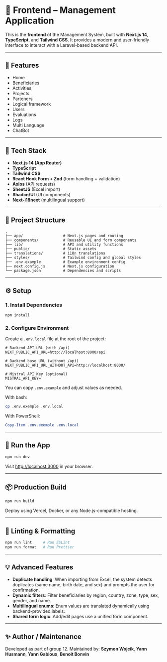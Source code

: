 # 🎯 Frontend – Management Application

This is the **frontend** of the Management System, built with **Next.js 14**, **TypeScript**, and **Tailwind CSS**. It provides a modern and user-friendly interface to interact with a Laravel-based backend API.

---

## 🚀 Features

- Home
- Beneficiaries
- Activities
- Projects
- Parteners
- Logical framework
- Users
- Evaluations
- Logs
- Multi Language
- ChatBot

---

## 🧰 Tech Stack

- **Next.js 14 (App Router)**
- **TypeScript**
- **Tailwind CSS**
- **React Hook Form + Zod** (form handling + validation)
- **Axios** (API requests)
- **SheetJS** (Excel import)
- **Shadcn/UI** (UI components)
- **Next-i18next** (multilingual support)

---

## 📁 Project Structure

```
.
├── app/                  # Next.js pages and routing
├── components/           # Reusable UI and form components
├── lib/                  # API and utility functions
├── public/               # Static assets
├── translations/         # i18n translations
├── styles/               # Tailwind config and global styles
├── .env.example          # Example environment config
├── next.config.js        # Next.js configuration
└── package.json          # Dependencies and scripts
```

---

## ⚙️ Setup

### 1. Install Dependencies

```bash
npm install
```

### 2. Configure Environment

Create a `.env.local` file at the root of the project:

```env
# Backend API URL (with /api)
NEXT_PUBLIC_API_URL=http://localhost:8000/api

# Backend base URL (without /api)
NEXT_PUBLIC_API_URL_WITHOUT_API=http://localhost:8000/

# Mistral API Key (optional)
MISTRAL_API_KEY=
```

You can copy `.env.example` and adjust values as needed.

With bash:
```bash
cp .env.exemple .env.local
```
With PowerShell:
```PowerShell
Copy-Item .env.exemple .env.local
```

---

## 🏃 Run the App

```bash
npm run dev
```

Visit [http://localhost:3000](http://localhost:3000) in your browser.

---

## 📦 Production Build

```bash
npm run build
```

Deploy using Vercel, Docker, or any Node.js-compatible hosting.

---

## 🧪 Linting & Formatting

```bash
npm run lint     # Run ESLint
npm run format   # Run Prettier
```
---

## 💡 Advanced Features

- **Duplicate handling**: When importing from Excel, the system detects duplicates (same name, birth date, and sex) and prompts the user for confirmation.
- **Dynamic filters**: Filter beneficiaries by region, country, zone, type, sex, gender, and name.
- **Multilingual enums**: Enum values are translated dynamically using backend-provided labels.
- **Shared form logic**: Add/edit pages use a unified form component.

---


## ✨ Author / Maintenance
Developed as part of group 12.
Maintained by: **Szymon Wojcik**, **Yann Husmann**, **Yann Gabioux**, **Benoit Bonvin**